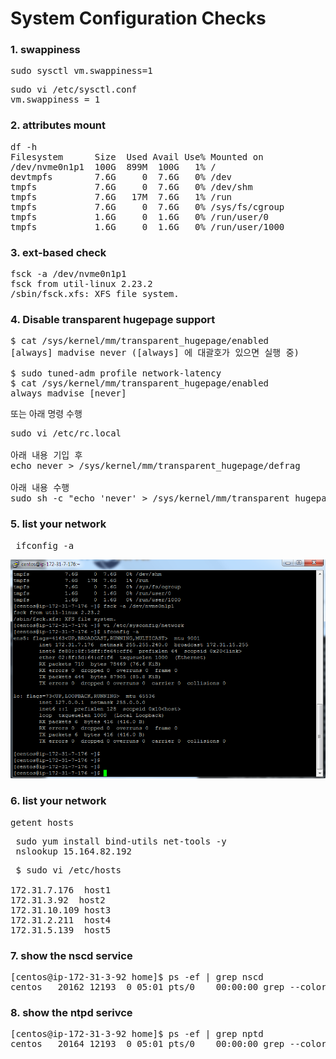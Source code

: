 
# System Configuration Checks

### 1. swappiness
<pre>
sudo sysctl vm.swappiness=1
</pre>
<pre>
sudo vi /etc/sysctl.conf
vm.swappiness = 1
</pre>

### 2. attributes mount
<pre>
df -h
Filesystem      Size  Used Avail Use% Mounted on
/dev/nvme0n1p1  100G  899M  100G   1% /
devtmpfs        7.6G     0  7.6G   0% /dev
tmpfs           7.6G     0  7.6G   0% /dev/shm
tmpfs           7.6G   17M  7.6G   1% /run
tmpfs           7.6G     0  7.6G   0% /sys/fs/cgroup
tmpfs           1.6G     0  1.6G   0% /run/user/0
tmpfs           1.6G     0  1.6G   0% /run/user/1000
</pre>

### 3. ext-based check
<pre>
fsck -a /dev/nvme0n1p1
fsck from util-linux 2.23.2
/sbin/fsck.xfs: XFS file system.
</pre>

### 4. Disable transparent hugepage support
<pre>
$ cat /sys/kernel/mm/transparent_hugepage/enabled
[always] madvise never ([always] 에 대괄호가 있으면 실행 중)

$ sudo tuned-adm profile network-latency
$ cat /sys/kernel/mm/transparent_hugepage/enabled
always madvise [never]
</pre>
또는 아래 명령 수행
<pre>
sudo vi /etc/rc.local

아래 내용 기입 후
echo never > /sys/kernel/mm/transparent_hugepage/defrag

아래 내용 수행
sudo sh -c "echo 'never' > /sys/kernel/mm/transparent_hugepage/defrag" 
</pre>

### 5. list your network
<pre>
 ifconfig -a 
</pre>

![ex_screenshot](./config_5.PNG)

### 6. list your network
<pre>
getent hosts
</pre>
<pre>
 sudo yum install bind-utils net-tools -y
 nslookup 15.164.82.192
</pre>
<pre>
 $ sudo vi /etc/hosts

172.31.7.176  host1
172.31.3.92  host2
172.31.10.109 host3
172.31.2.211  host4
172.31.5.139  host5
</pre>

### 7. show the nscd service
<pre>
[centos@ip-172-31-3-92 home]$ ps -ef | grep nscd
centos   20162 12193  0 05:01 pts/0    00:00:00 grep --color=auto nscd
</pre>

### 8. show the ntpd serivce
<pre>
[centos@ip-172-31-3-92 home]$ ps -ef | grep nptd
centos   20164 12193  0 05:01 pts/0    00:00:00 grep --color=auto nptd
</pre>



